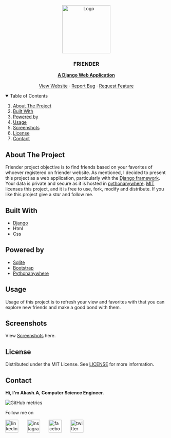 <!-- PROJECT LOGO -->
<p align="center">
  <img src="https://icon-library.net//images/friends-icon-png/friends-icon-png-5.jpg" alt="Logo" width="150" height="150">
  <h3 align="center">FRIENDER</h3>
  <p align="center">
    <a href="https://www.djangoproject.com/"><strong>A Django Web Application</strong></a>
    <br />
    <br />
    <a href="https://friender.pythonanywhere.com/">View Website</a>
    ·
    <a href="https://github.com/Akash-Peace/DJANGO-WEBAPP/issues">Report Bug</a>
    ·
    <a href="https://github.com/Akash-Peace/DJANGO-WEBAPP/issues">Request Feature</a>
  </p>
</p>



<!-- TABLE OF CONTENTS -->
<details open="open">
  <summary>Table of Contents</summary>
  <ol>
    <li><a href="#about-the-project">About The Project</a></li>
    <li><a href="#built-with">Built With</a></li>
    <li><a href="#powered-by">Powered by</a></li>
    <li><a href="#usage">Usage</a></li>
    <li><a href="#screenshots">Screenshots</a></li>
    <li><a href="#license">License</a></li>
    <li><a href="#contact">Contact</a></li>
  </ol>
</details>



<!-- ABOUT THE PROJECT -->
## About The Project

Friender project objective is to find friends based on your favorites of whoever registered on friender website. As mentioned, I decided to present this project as a web application, particularly with the [Django framework](https://www.djangoproject.com/). Your data is private and secure as it is hosted in [pythonanywhere](https://www.pythonanywhere.com/). [MIT](https://github.com/Akash-Peace/DJANGO-WEBSITE/blob/master/LICENSE) licenses this project, and it is free to use, fork, modify and distribute. If you like this project give a _star_ and follow me.

## Built With

* [Django](https://www.djangoproject.com/)
* Html
* Css


## Powered by

* [Sqlite](https://www.sqlite.org/index.html)
* [Bootstrap](https://getbootstrap.com/)
* [Pythonanywhere](https://www.pythonanywhere.com/)


<!-- USAGE EXAMPLES -->
## Usage

Usage of this project is to refresh your view and favorites with that you can explore new friends and make a good bond with them.


## Screenshots

View [Screenshots](https://github.com/Akash-Peace/DJANGO-WEBAPP/tree/master/Screenshots) here.


<!-- LICENSE -->
## License

Distributed under the MIT License. See [LICENSE](https://github.com/Akash-Peace/DJANGO-WEBSITE/blob/master/LICENSE) for more information.



<!-- CONTACT -->
## Contact

<strong>Hi, I'm Akash.A, Computer Science Engineer.</strong>

![GitHub metrics](https://metrics.lecoq.io/Akash-Peace)  

Follow me on

[<img src='https://www.flaticon.com/svg/vstatic/svg/2111/2111499.svg?token=exp=1610696060~hmac=35350200c6845ba7e4ef4f61f3d4823b' alt='linkedin' height='40'>](vwww.linkedin.com/in/akash-2000-cse) &nbsp; &nbsp; &nbsp; [<img src='https://www.flaticon.com/svg/vstatic/svg/733/733558.svg?token=exp=1610696116~hmac=9e599762d0e087f2121e57eebe3dbd33' alt='instagram' height='40'>](https://www.instagram.com/akash.a.2020) &nbsp; &nbsp; &nbsp; [<img src='https://www.flaticon.com/svg/vstatic/svg/733/733549.svg?token=exp=1610696177~hmac=0cbb10b32e76a5a7c27081fdfcc5934b' alt='facebook' height='40'>](https://www.facebook.com/profile.php?id=100061841000593) &nbsp; &nbsp; &nbsp; [<img src='https://www.flaticon.com/svg/vstatic/svg/733/733579.svg?token=exp=1610696220~hmac=f0d38f94bd640fbd4e774754e1a0fa0f' alt='twitter' height='40'>](https://twitter.com/AkashA53184506)  

